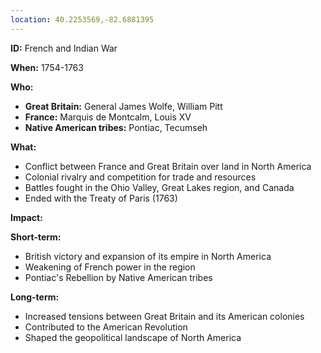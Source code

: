 ```yaml
---
location: 40.2253569,-82.6881395
---
```

**ID:** French and Indian War

**When:** 1754-1763

**Who:**

* **Great Britain:** General James Wolfe, William Pitt
* **France:** Marquis de Montcalm, Louis XV
* **Native American tribes:** Pontiac, Tecumseh

**What:**

* Conflict between France and Great Britain over land in North America
* Colonial rivalry and competition for trade and resources
* Battles fought in the Ohio Valley, Great Lakes region, and Canada
* Ended with the Treaty of Paris (1763)

**Impact:**

**Short-term:**

* British victory and expansion of its empire in North America
* Weakening of French power in the region
* Pontiac's Rebellion by Native American tribes

**Long-term:**

* Increased tensions between Great Britain and its American colonies
* Contributed to the American Revolution
* Shaped the geopolitical landscape of North America